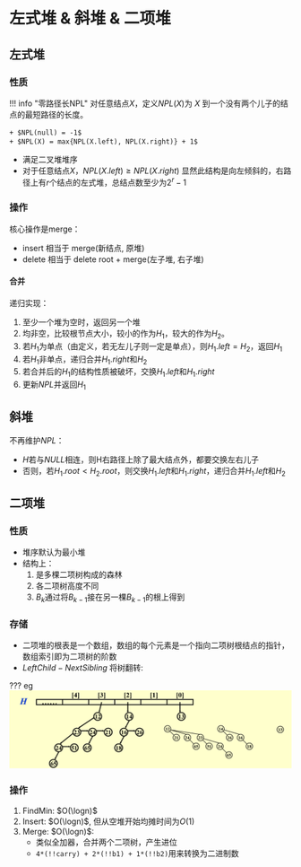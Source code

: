# 左式堆 & 斜堆 & 二项堆
## 左式堆
### 性质
!!! info "零路径长NPL"
    对任意结点$X$，定义$NPL(X)$为 $X$ 到一个没有两个儿子的结点的最短路径的长度。
    
    + $NPL(null) = -1$
    + $NPL(X) = max{NPL(X.left), NPL(X.right)} + 1$

+ 满足二叉堆堆序
+ 对于任意结点$X$，$NPL(X.left) \ge NPL(X.right)$
显然此结构是向左倾斜的，右路径上有$r$个结点的左式堆，总结点数至少为$2^r-1$
### 操作

核心操作是merge：

+ insert 相当于 merge(新结点, 原堆)
+ delete 相当于 delete root + merge(左子堆, 右子堆)

#### 合并

递归实现：

1. 至少一个堆为空时，返回另一个堆
2. 均非空，比较根节点大小，较小的作为$H_1$，较大的作为$H_2$。
3. 若$H_1$为单点（由定义，若无左儿子则一定是单点），则$H_1.left = H_2$，返回$H_1$     
4. 若$H_1$非单点，递归合并$H_1.right$和$H_2$
5. 若合并后的$H_1$的结构性质被破坏，交换$H_1.left$和$H_1.right$
6. 更新$NPL$并返回$H_1$

## 斜堆

不再维护$NPL$：

+ $H$若与$NULL$相连，则H右路径上除了最大结点外，都要交换左右儿子
+ 否则，若$H_1.root < H_2.root$，则交换$H_1.left$和$H_1.right$，递归合并$H_1.left$和$H_2$

## 二项堆
### 性质
+ 堆序默认为最小堆
+ 结构上：
    1. 是多棵二项树构成的森林
    2. 各二项树高度不同
    3. $B_k$通过将$B_{k-1}$接在另一棵$B_{k-1}$的根上得到
### 存储
+ 二项堆的根表是一个数组，数组的每个元素是一个指向二项树根结点的指针，数组索引即为二项树的阶数
+ $LeftChild-NextSibling$ 将树翻转:

??? eg
    ![](./fig/BQ.png)

### 操作
1. FindMin: $O(\logn)$
2. Insert: $O(\logn)$, 但从空堆开始均摊时间为$O(1)$
3. Merge: $O(\logn)$:
    + 类似全加器，合并两个二项树，产生进位
    + `4*(!!carry) + 2*(!!b1) + 1*(!!b2)`用来转换为二进制数
    